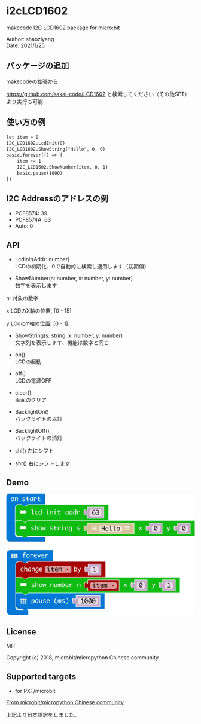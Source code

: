 # i2cLCD1602

makecode I2C LCD1602 package for micro:bit  

Author: shaoziyang  
Date:   2021/1/25
  


## パッケージの追加

makecodeの拡張から

https://github.com/sakai-code/LCD1602
と検索してください（その他SET）より実行も可能

## 使い方の例

```
let item = 0
I2C_LCD1602.LcdInit(0)
I2C_LCD1602.ShowString("Hello", 0, 0)
basic.forever(() => {
    item += 1
    I2C_LCD1602.ShowNumber(item, 0, 1)
    basic.pause(1000)
})
```


## I2C Addressのアドレスの例 
- PCF8574: 39  
- PCF8574A: 63  
- Auto: 0

## API

- LcdInit(Addr: number)  
LCDの初期化、0で自動的に検索し適用します（初期値）

- ShowNumber(n: number, x: number, y: number)  
数字を表示します

n: 対象の数字

x:LCDのX軸の位置, [0 - 15]  

y:LCdのY軸の位置, [0 - 1]  

- ShowString(s: string, x: number, y: number)  
文字列を表示します、機能は数字と同じ

- on()  
LCDの起動

- off()  
LCDの電源OFF

- clear()  
画面のクリア

- BacklightOn()  
バックライトの点灯

- BacklightOff()  
バックライトの消灯

- shl()
左にシフト

- shr()
右にシフトします


## Demo

![](demo.jpg)

## License

MIT

Copyright (c) 2018, microbit/micropython Chinese community  

## Supported targets

* for PXT/microbit


[From microbit/micropython Chinese community](http://www.micropython.org.cn)

上記より日本語訳をしました。　
